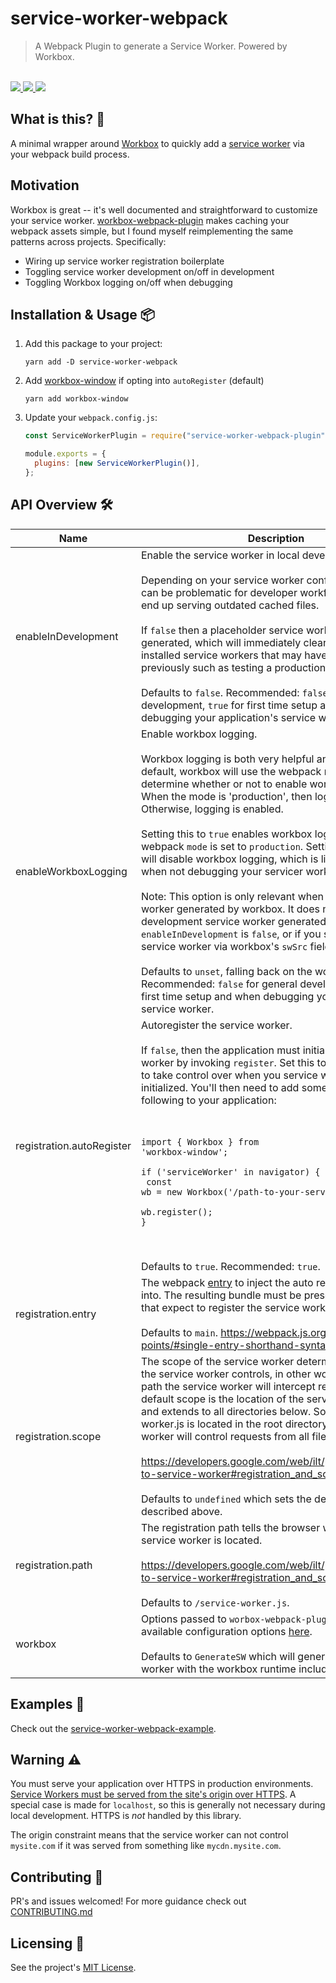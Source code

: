 # service-worker-webpack

<blockquote>A Webpack Plugin to generate a Service Worker. Powered by Workbox.</blockquote>

<br />

<a href="https://www.npmjs.com/package/service-worker-webpack">
  <img src="https://img.shields.io/npm/v/service-worker-webpack.svg">
</a>
<a href="https://github.com/tatethurston/service-worker-webpack/blob/master/LICENSE">
  <img src="https://img.shields.io/npm/l/service-worker-webpack.svg">
</a>
<a href="https://www.npmjs.com/package/service-worker-webpack">
  <img src="https://img.shields.io/npm/dy/service-worker-webpack.svg">
</a>

## What is this? 🧐

A minimal wrapper around [Workbox](https://developers.google.com/web/tools/workbox) to quickly add a [service worker](https://developer.mozilla.org/en-US/docs/Web/API/Service_Worker_API) via your webpack build process.

## Motivation

Workbox is great -- it's well documented and straightforward to customize your service worker. [workbox-webpack-plugin](https://www.npmjs.com/package/workbox-webpack-plugin) makes caching your webpack assets simple, but I found myself reimplementing the same patterns across projects. Specifically:

- Wiring up service worker registration boilerplate
- Toggling service worker development on/off in development
- Toggling Workbox logging on/off when debugging

## Installation & Usage 📦

1. Add this package to your project:

   `yarn add -D service-worker-webpack`

2. Add [workbox-window](https://www.npmjs.com/package/workbox-window) if opting into `autoRegister` (default)

   `yarn add workbox-window`

3. Update your `webpack.config.js`:

   ```js
   const ServiceWorkerPlugin = require("service-worker-webpack-plugin");

   module.exports = {
     plugins: [new ServiceWorkerPlugin()],
   };
   ```

## API Overview 🛠

| Name                      | Description                                                                                                                                                                                                                                                                                                                                                                                                                                                                                                                                                                                                                                                                                                                                                                                                                                                                                                                                                                                 | Type                                       |
| ------------------------- | ------------------------------------------------------------------------------------------------------------------------------------------------------------------------------------------------------------------------------------------------------------------------------------------------------------------------------------------------------------------------------------------------------------------------------------------------------------------------------------------------------------------------------------------------------------------------------------------------------------------------------------------------------------------------------------------------------------------------------------------------------------------------------------------------------------------------------------------------------------------------------------------------------------------------------------------------------------------------------------------- | ------------------------------------------ |
| enableInDevelopment       | Enable the service worker in local development.<br><br>Depending on your service worker configuration, this can be problematic for developer workflows where you end up serving outdated cached files.<br><br>If `false` then a placeholder service worker will be generated, which will immediately clear any previously installed service workers that may have been installed previously such as testing a production build locally.<br><br>Defaults to `false`. Recommended: `false` for general development, `true` for first time setup and when debugging your application's service worker.                                                                                                                                                                                                                                                                                                                                                                                         | boolean                                    |
| enableWorkboxLogging      | Enable workbox logging.<br><br>Workbox logging is both very helpful and very chatty. By default, workbox will use the webpack mode to determine whether or not to enable workbox logging. When the mode is 'production', then logging is disabled. Otherwise, logging is enabled.<br><br>Setting this to `true` enables workbox logging when the webpack `mode` is set to `production`. Setting this to `false` will disable workbox logging, which is likely preferred when not debugging your servicer worker.<br><br>Note: This option is only relevant when using the service worker generated by workbox. It does not apply to the development service worker generated when `enableInDevelopment` is `false`, or if you supply your own service worker via workbox's `swSrc` field.<br><br>Defaults to `unset`, falling back on the workbox behavior. Recommended: `false` for general development, `true` for first time setup and when debugging your application's service worker. | boolean \| undefined                       |
| registration.autoRegister | Autoregister the service worker.<br><br>If `false`, then the application must initialize the service worker by invoking `register`. Set this to `false` if you'd like to take control over when you service worker is initialized. You'll then need to add something like the following to your application:<br><br><pre><code><br>import { Workbox } from 'workbox-window';<br><br>if ('serviceWorker' in navigator) {<br> const wb = new Workbox('/path-to-your-service-worker.js');<br> wb.register();<br>}<br></code></pre><br><br>Defaults to `true`. Recommended: `true`.                                                                                                                                                                                                                                                                                                                                                                                                             | boolean \| undefined                       |
| registration.entry        | The webpack [entry](https://webpack.js.org/concepts/entry-points/) to inject the auto registration code into. The resulting bundle must be present on all pages that expect to register the service worker.<br><br>Defaults to `main`. https://webpack.js.org/concepts/entry-points/#single-entry-shorthand-syntax.                                                                                                                                                                                                                                                                                                                                                                                                                                                                                                                                                                                                                                                                         | string \| undefined                        |
| registration.scope        | The scope of the service worker determines which files the service worker controls, in other words, from which path the service worker will intercept requests. The default scope is the location of the service worker file, and extends to all directories below. So if service-worker.js is located in the root directory, the service worker will control requests from all files at this domain.<br><br>https://developers.google.com/web/ilt/pwa/introduction-to-service-worker#registration_and_scope<br><br>Defaults to `undefined` which sets the default scope as described above.                                                                                                                                                                                                                                                                                                                                                                                                | string \| undefined                        |
| registration.path         | The registration path tells the browser where your service worker is located.<br><br>https://developers.google.com/web/ilt/pwa/introduction-to-service-worker#registration_and_scope<br><br>Defaults to `/service-worker.js`.                                                                                                                                                                                                                                                                                                                                                                                                                                                                                                                                                                                                                                                                                                                                                               | string \| undefined                        |
| workbox                   | Options passed to `worbox-webpack-plugin`. See all available configuration options [here](https://developers.google.com/web/tools/workbox/modules/workbox-webpack-plugin).<br><br>Defaults to `GenerateSW` which will generate a service worker with the workbox runtime included.                                                                                                                                                                                                                                                                                                                                                                                                                                                                                                                                                                                                                                                                                                          | InjectManifestOptions \| GenerateSWOptions |

## Examples 🚀

Check out the [service-worker-webpack-example](https://github.com/tatethurston/service-worker-webpack/blob/master/examples/react-example/).

## Warning ⚠️

You must serve your application over HTTPS in production environments. [Service Workers must be served from the site's origin over HTTPS](https://developers.google.com/web/fundamentals/primers/service-workers). A special case is made for `localhost`, so this is generally not necessary during local development. HTTPS is _not_ handled by this library.

The origin constraint means that the service worker can not control `mysite.com` if it was served from something like `mycdn.mysite.com`.

## Contributing 👫

PR's and issues welcomed! For more guidance check out [CONTRIBUTING.md](https://github.com/tatethurston/service-worker-webpack/blob/master/CONTRIBUTING.md)

## Licensing 📃

See the project's [MIT License](https://github.com/tatethurston/service-worker-webpack/blob/master/LICENSE).
